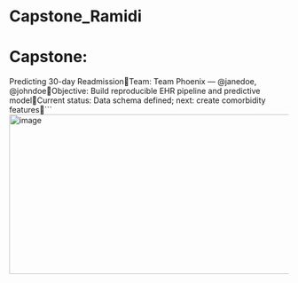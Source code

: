 # Capstone_Ramidi


# Capstone: 
Predicting 30-day ReadmissionTeam: Team Phoenix — @janedoe, @johndoeObjective: Build reproducible EHR pipeline and predictive modelCurrent status: Data schema defined; next: create comorbidity features```
<img width="1253" height="288" alt="image" src="https://github.com/user-attachments/assets/8317175f-c969-44f8-872f-41c1bddb81f2" />
